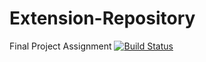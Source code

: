 # Extension-Repository
Final Project Assignment
[![Build Status](https://travis-ci.org/PenyoKolev/Extension-Repository.svg?branch=master)](https://travis-ci.org/PenyoKolev/Extension-Repository)
